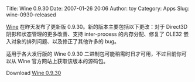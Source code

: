 Title: Wine 0.9.30
Date: 2007-01-26 20:06
Author: toy
Category: Apps
Slug: wine-0930-released

[Wine](http://www.winehq.com/) 在昨天发布了更新版
0.9.30。新的版本主要包括以下更改：对于 Direct3D
阴影和状态管理的更多改善、支持 inter-process 的内存分配、修复了 OLE32
嵌入对象的排列问题、以及修正了其他许多的 bug。

适用于各大发行版的 Wine 0.9.30
二进制包可能稍需时日才可用，不过目前你可以从 Wine
官方网站上获取该版本的源码包。

Download [Wine 0.9.30](http://www.winehq.org/site/download)
